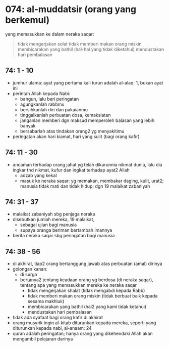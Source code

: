 # 074: al-muddatsir (orang yang berkemul)

yang memasukkan ke dalam neraka saqar:
> tidak mengerjakan solat
> tidak memberi makan orang miskin
> membicarakan yang bathil (hal-hal yang tidak diketahui)
> mendustakan hari pembalasan

## 74: 1 - 10
* jumhur ulama:
  ayat yang pertama kali turun adalah al-alaq: 1, bukan ayat ini
* perintah Allah kepada Nabi:
  * bangun, lalu beri peringatan
  * agungkanlah rabbmu
  * bersihkanlah diri dan pakaianmu
  * tinggalkanlah perbuatan dosa, kemaksiatan
  * janganlan memberi dgn maksud memperoleh balasan yang lebih banyak
  * bersabarlah atas tindakan orang2 yg menyakitimu
* peringatan akan hari kiamat, hari yang sulit (bagi orang kafir)

## 74: 11 - 30
* ancaman terhadap orang jahat yg telah dikarunnia nikmat dunia, lalu
  dia ingkar thd nikmat, kufur dan ingkat terhadap ayat2 Allah
  * adzab yang kekal
  * masuk ke neraka saqar:
    yg memakan, membakar daging, kulit, urat2; manusia tidak mati dan tidak hidup;
    dgn 19 malaikat zabaniyah

## 74: 31 - 37
* malaikat zabaniyah sbg penjaga neraka
* disebutkan jumlah mereka, 19 malaikat,
  * sebagai ujian bagi manusia
  * supaya oranga beriman bertambah imannya
* berita neraka saqar sbg peringatan bagi manusia

## 74: 38 - 56
* di akhirat, tiap2 orang bertanggung jawab atas perbuatan (amal) dirinya
* golongan kanan:
  * di surga
  * bertanya2 tentang keadaan orang yg berdosa (di neraka saqar),
    tentang apa yang memasukkan mereka ke neraka saqar
    * tidak mengerjakan shalat (tidak mengabdi kepada Rabb)
    * tidak memberi makan orang miskin (tidak berbuat baik kepada sesama makhluk)
    * membicarakan yang bathil (hal2 yang kami tidak ketahui)
    * mendustakan hari pembalasan
* tidak ada syafaat bagi orang kafir di akhirat
* orang musyrik ingin al-kitab diturunkan kepada mereka, seperti yang diturunkan
  kepada nabi, al-anaam: 24
* quran adalah peringatan;
  hanya orang yang dikehendaki Allah akan mengambil pelajaran darinya
